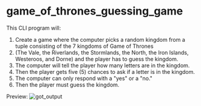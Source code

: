 # game_of_thrones_guessing_game
This CLI program will:
1. Create a game where the computer picks a random kingdom from a tuple consisting of the 7 kingdoms of Game of Thrones
2. (The Vale, the Riverlands, the Stormlands, the North, the Iron Islands, Westeroos,  and Dorne) and the player has to guess the kingdom.
3. The computer will tell the player how many letters are in the kingdom.
4. Then the player gets five (5) chances to ask if a letter is in the kingdom.
5. The computer can only respond with a "yes" or a "no."  
6. Then the player must guess the kingdom.

Preview:
![got_output](https://user-images.githubusercontent.com/36309179/223640397-fb055387-1454-4d01-a5da-77baa08c3cee.jpg)
